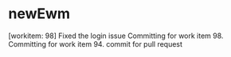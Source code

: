 # newEwm
[workitem: 98] Fixed the login issue
Committing for work item 98.
Committing for work item 94.
commit for pull request
